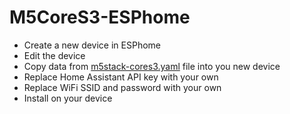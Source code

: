 # M5CoreS3-ESPhome

* Create a new device in ESPhome
* Edit the device
* Copy data from [m5stack-cores3.yaml](https://github.com/lboue/M5CoreS3-Esphome/blob/main/voice-assistant/m5stack-cores3.yaml) file into you new device
* Replace Home Assistant API key with your own
* Replace WiFi SSID and password with your own
* Install on your device
